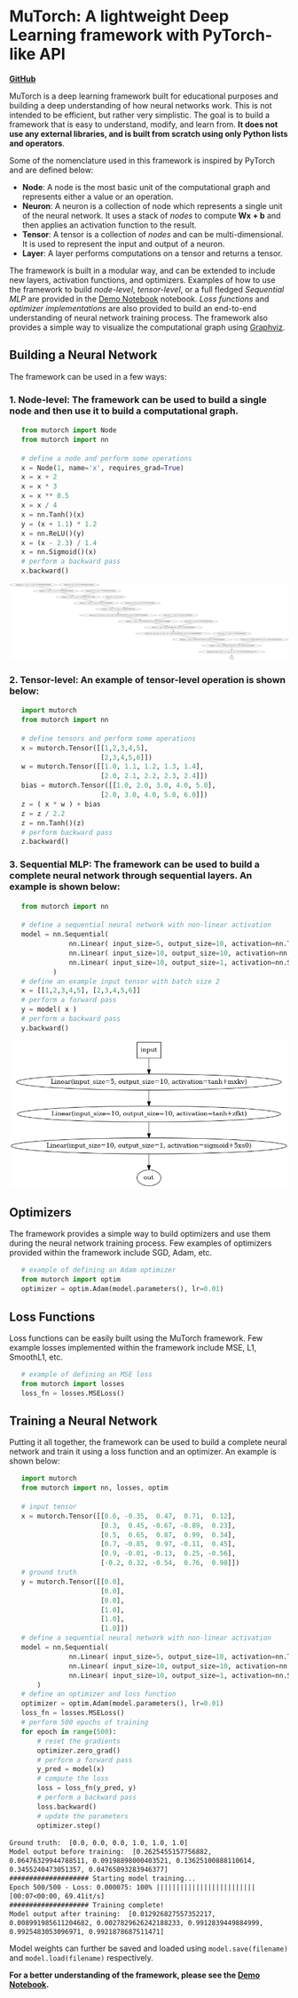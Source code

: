 # MuTorch: A lightweight Deep Learning framework with PyTorch-like API
[**GitHub**](https://github.com/towardsautonomy/mutorch)

MuTorch is a deep learning framework built for educational purposes and building a deep understanding of how neural networks work. This is not intended to be efficient, but rather very simplistic. The goal is to build a framework that is easy to understand, modify, and learn from. **It does not use any external libraries, and is built from scratch using only Python lists and operators**.

Some of the nomenclature used in this framework is inspired by PyTorch and are defined below:

 - **Node**: A node is the most basic unit of the computational graph and represents either a value or an operation.  
 - **Neuron**: A neuron is a collection of node which represents a single unit of the neural network. It uses a stack of *nodes* to compute **Wx + b** and then applies an activation function to the result.  
 - **Tensor**: A tensor is a collection of *nodes* and can be multi-dimensional. It is used to represent the input and output of a neuron.  
 - **Layer**: A layer performs computations on a tensor and returns a tensor.  

The framework is built in a modular way, and can be extended to include new layers, activation functions, and optimizers. Examples of how to use the framework to build *node-level*, *tensor-level*, or a full fledged *Sequential MLP* are provided in the [Demo Notebook]([demo.ipynb](https://github.com/towardsautonomy/mutorch/blob/main/demo.ipynb)) notebook. *Loss functions* and *optimizer implementations* are also provided to build an end-to-end understanding of neural network training process. The framework also provides a simple way to visualize the computational graph using [Graphviz](https://graphviz.org/).

## Building a Neural Network

The framework can be used in a few ways:

### 1. Node-level: The framework can be used to build a single node and then use it to build a computational graph. 

 ```python
    from mutorch import Node
    from mutorch import nn

    # define a node and perform some operations
    x = Node(1, name='x', requires_grad=True)
    x = x + 2
    x = x * 3
    x = x ** 0.5
    x = x / 4
    x = nn.Tanh()(x)
    y = (x + 1.1) * 1.2
    x = nn.ReLU()(y)
    x = (x - 2.3) / 1.4
    x = nn.Sigmoid()(x)
    # perform a backward pass
    x.backward()
 ``` 
 ![](media/node_graph.png)

### 2. Tensor-level: An example of tensor-level operation is shown below:

 ```python
    import mutorch
    from mutorch import nn

    # define tensors and perform some operations
    x = mutorch.Tensor([[1,2,3,4,5],
                        [2,3,4,5,6]])
    w = mutorch.Tensor([[1.0, 1.1, 1.2, 1.3, 1.4], 
                        [2.0, 2.1, 2.2, 2.3, 2.4]])
    bias = mutorch.Tensor([[1.0, 2.0, 3.0, 4.0, 5.0],
                        [2.0, 3.0, 4.0, 5.0, 6.0]])  
    z = ( x * w ) + bias
    z = z / 2.2
    z = nn.Tanh()(z)
    # perform backward pass
    z.backward()
 ```

### 3. Sequential MLP: The framework can be used to build a complete neural network through sequential layers. An example is shown below:

 ```python
    from mutorch import nn

    # define a sequential neural network with non-linear activation
    model = nn.Sequential(
                nn.Linear( input_size=5, output_size=10, activation=nn.Tanh() ),
                nn.Linear( input_size=10, output_size=10, activation=nn.ReLU() ),
                nn.Linear( input_size=10, output_size=1, activation=nn.Sigmoid() )
            )
    # define an example input tensor with batch size 2
    x = [[1,2,3,4,5], [2,3,4,5,6]]
    # perform a forward pass
    y = model( x )
    # perform a backward pass
    y.backward()
 ```
![](media/sequential_graph.png)  

## Optimizers

The framework provides a simple way to build optimizers and use them during the neural network training process. Few examples of optimizers provided within the framework include SGD, Adam, etc. 

 ```python
    # example of defining an Adam optimizer
    from mutorch import optim
    optimizer = optim.Adam(model.parameters(), lr=0.01)
 ```

## Loss Functions

Loss functions can be easily built using the MuTorch framework. Few example losses implemented within the framework include MSE, L1, SmoothL1, etc.

 ```python
    # example of defining an MSE loss
    from mutorch import losses
    loss_fn = losses.MSELoss()
 ```

## Training a Neural Network

Putting it all together, the framework can be used to build a complete neural network and train it using a loss function and an optimizer. An example is shown below:

 ```python
    import mutorch
    from mutorch import nn, losses, optim

    # input tensor
    x = mutorch.Tensor([[0.6, -0.35,  0.47,  0.71,  0.12],
                        [0.3,  0.45, -0.67, -0.89,  0.23],
                        [0.5,  0.65,  0.87,  0.99,  0.34],
                        [0.7, -0.85,  0.97, -0.11,  0.45],
                        [0.9, -0.01, -0.13,  0.25, -0.56],
                        [-0.2, 0.32, -0.54,  0.76,  0.98]])
    # ground truth
    y = mutorch.Tensor([[0.0], 
                        [0.0], 
                        [0.0], 
                        [1.0], 
                        [1.0], 
                        [1.0]])
    # define a sequential neural network with non-linear activation
    model = nn.Sequential(
                nn.Linear( input_size=5, output_size=10, activation=nn.Tanh() ),
                nn.Linear( input_size=10, output_size=10, activation=nn.ReLU() ),
                nn.Linear( input_size=10, output_size=1, activation=nn.Sigmoid() )
        )
    # define an optimizer and loss function
    optimizer = optim.Adam(model.parameters(), lr=0.01)
    loss_fn = losses.MSELoss()
    # perform 500 epochs of training
    for epoch in range(500):
        # reset the gradients
        optimizer.zero_grad()
        # perform a forward pass
        y_pred = model(x)
        # compute the loss
        loss = loss_fn(y_pred, y)
        # perform a backward pass
        loss.backward()
        # update the parameters
        optimizer.step()
 ```

```
Ground truth:  [0.0, 0.0, 0.0, 1.0, 1.0, 1.0]
Model output before training:  [0.2625455157756882, 0.06476329944788511, 0.09198898000403521, 0.13625100888110614, 0.3455240473051357, 0.04765093283946377]
#################### Starting model training...
Epoch 500/500 - Loss: 0.000075: 100% ||||||||||||||||||||||||| [00:07<00:00, 69.41it/s]
#################### Training complete!
Model output after training:  [0.012926827557352217, 0.008991985611204682, 0.0027829626242188233, 0.9912839449884999, 0.9925483053096971, 0.9921878687511471]
```

Model weights can further be saved and loaded using `model.save(filename)` and `model.load(filename)` respectively.

**For a better understanding of the framework, please see the [Demo Notebook](https://github.com/towardsautonomy/mutorch/blob/main/demo.ipynb).**